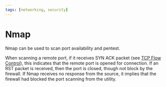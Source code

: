 ```yaml
---
tags: [networking, security]
---
```


# Nmap

Nmap can be used to scan port availability and pentest.

When scanning a remote port, if it receives SYN ACK packet (see [TCP Flow Control](202304231611.md)),
this indicates that the remote port is opened for connection. If an RST packet
is received, then the port is closed, though not block by the firewall. If Nmap
receives no response from the source, it implies that the firewall had blocked
the port scanning from the utility.
